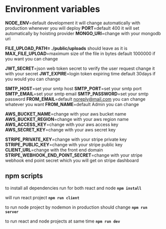 # Environment variables

**NODE_ENV**=default development it will change automatically with production whenever you will deploy
**PORT**=default 400 it will set automatically by hoisting provider
**MONGO_URI**=change with your mongodb uri

**FILE_UPLOAD_PATH= ./public/uploads** should leave as it is
**MAX_FILE_UPLOAD**=maximum size of the file in bytes default 1000000 if you want you can change

**JWT_SECRET**=json web token secret to verify the user request change it with your secret
**JWT_EXPIRE**=login token expiring time default 30days if you would you can change

**SMTP_HOST**=set your smtp host
**SMTP_PORT**=set your smtp port
**SMTP_EMAIL**=set your smtp email
**SMTP_PASSWORD**=set your smtp password
**FROM_EMAIL**=default noreply@mail.com you can change whatever you want
**FROM_NAME**=default Admin you can change

**AWS_BUCKET_NAME**=change with your aws bucket name
**AWS_BUCKET_REGION**=change with your aws region name
**AWS_ACCESS_KEY**=change with your aws access key
**AWS_SECRET_KEY**=change with your aws secret key

**STRIPE_PRIVATE_KEY**=change with your stripe private key
**STRIPE_PUBLIC_KEY**=change with your stripe public key
**CLIENT_URL**=change with the front end domain
**STRIPE_WEBHOOK_END_POINT_SECRET**=change with your stripe webhook end point secret which you will get on stripe dashboard

## npm scripts

to install all dependencies run for both react and node
**`npm install`**

will run react project
**`npm run client`**

to run node project by nodemon in production should change
**`npm run server`**

to run react and node projects at same time
**`npm run dev`**
